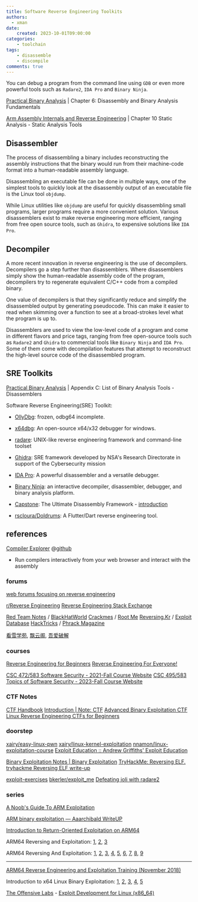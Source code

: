 ```yaml
---
title: Software Reverse Engineering Toolkits
authors:
  - xman
date:
    created: 2023-10-01T09:00:00
categories:
    - toolchain
tags:
    - disassemble
    - discompile
comments: true
---
```


You can debug a program from the command line using `GDB` or even more powerful tools such as `Radare2`, `IDA Pro` and `Binary Ninja`.

<!-- more -->

[Practical Binary Analysis](https://www.amazon.com/Practical-Binary-Analysis-Instrumentation-Disassembly/dp/1593279124) | Chapter 6: Disassembly and Binary Analysis Fundamentals

[Arm Assembly Internals and Reverse Engineering](https://www.amazon.com/Blue-Fox-Assembly-Internals-Analysis/dp/1119745306) | Chapter 10 Static Analysis - Static Analysis Tools

## Disassembler

The process of disassembling a binary includes reconstructing the assembly instructions that the binary would run from their machine-code format into a human-readable assembly language.

Disassembling an executable file can be done in multiple ways, one of the simplest tools to quickly look at the disassembly output of an executable file is the Linux tool `objdump`.

While Linux utilities like `objdump` are useful for quickly disassembling small programs, larger programs require a more convenient solution. Various disassemblers exist to make reverse engineering more efficient, ranging from free open source tools, such as `Ghidra`, to expensive solutions like `IDA Pro`.

## Decompiler

A more recent innovation in reverse engineering is the use of decompilers. Decompilers go a step further than disassemblers. Where disassemblers simply show the human-readable assembly code of the program, decompilers try to regenerate equivalent C/C++ code from a compiled binary.

One value of decompilers is that they significantly reduce and simplify the disassembled output by generating pseudocode. This can make it easier to read when skimming over a function to see at a broad-strokes level what the program is up to.

Disassemblers are used to view the low-level code of a program and come in different flavors and price tags, ranging from free open-source tools such as `Radare2` and `Ghidra` to commercial tools like `Binary Ninja` and `IDA Pro`. Some of them come with decompilation features that attempt to reconstruct the high-level source code of the disassembled program.

## SRE Toolkits

[Practical Binary Analysis](https://www.amazon.com/Practical-Binary-Analysis-Instrumentation-Disassembly/dp/1593279124) | Appendix C: List of Binary Analysis Tools - Disassemblers

Software Reverse Engineering(SRE) Toolkit:

- [OllyDbg](https://www.ollydbg.de/): frozen, odbg64 incomplete.
- [x64dbg](https://x64dbg.com/): An open-source x64/x32 debugger for windows.

- [radare](https://www.radare.org/n/): UNIX-like reverse engineering framework and command-line toolset
- [Ghidra](https://ghidra-sre.org/): SRE framework developed by NSA's Research Directorate in support of the Cybersecurity mission

- [IDA Pro](https://hex-rays.com/ida-pro/): A powerful disassembler and a versatile debugger.
- [Binary Ninja](https://binary.ninja/): an interactive decompiler, disassembler, debugger, and binary analysis platform.

- [Capstone](https://www.capstone-engine.org/): The Ultimate Disassembly Framework - [introduction](https://www.blackhat.com/docs/us-14/materials/us-14-NguyenAnh-Capstone-Next-Generation-Disassembly-Framework.pdf)
- [rscloura/Doldrums](https://github.com/rscloura/Doldrums): A Flutter/Dart reverse engineering tool.

## references

[Compiler Explorer](https://gcc.godbolt.org/) @[github](https://github.com/compiler-explorer/compiler-explorer)

- Run compilers interactively from your web browser and interact with the assembly

### forums

[web forums focusing on reverse engineering](https://www.quora.com/What-are-some-popular-web-forums-focusing-on-reverse-engineering)

[r/Reverse Engineering](https://www.reddit.com/r/ReverseEngineering/)
[Reverse Engineering Stack Exchange](https://reverseengineering.stackexchange.com/)

[Red Team Notes](https://www.ired.team/) / [BlackHatWorld](https://www.blackhatworld.com/tags/reverse-engineering/)
[Crackmes](https://crackmes.one/) / [Root Me](https://www.root-me.org/?lang=en)
[Reversing.Kr](http://reversing.kr/) / [Exploit Database](https://www.exploit-db.com/)
[HackTricks](https://book.hacktricks.xyz/) / [Phrack Magazine](http://phrack.org/issues/1/1.html)

[看雪学苑](https://www.kanxue.com/), [飘云阁](https://www.chinapyg.com/), [吾爱破解](https://www.52pojie.cn/)

### courses

[Reverse Engineering for Beginners](https://beginners.re/)
[Reverse Engineering For Everyone!](https://0xinfection.github.io/reversing/)

[CSC 472/583 Software Security - 2021-Fall Course Website](https://www.cs.wcupa.edu/schen/ss2021/)
[CSC 495/583 Topics of Software Security - 2023-Fall Course Website](https://www.cs.wcupa.edu/schen/ss2023/)

### CTF Notes

[CTF Handbook](https://ctf101.org/)
[Introduction | Note: CTF](https://fareedfauzi.gitbook.io/ctf-playbook)
[Advanced Binary Exploitation CTF](https://reverseengineering.stackexchange.com/questions/26764/advanced-binary-exploitation-ctf)
[Linux Reverse Engineering CTFs for Beginners](https://osandamalith.com/2019/02/11/linux-reverse-engineering-ctfs-for-beginners/)

### doorstep

[xairy/easy-linux-pwn](https://github.com/xairy/easy-linux-pwn)
[xairy/linux-kernel-exploitation](https://github.com/xairy/linux-kernel-exploitation)
[nnamon/linux-exploitation-course](https://github.com/nnamon/linux-exploitation-course)
[Exploit Education :: Andrew Griffiths' Exploit Education](https://exploit.education/)

[Binary Exploitation Notes | Binary Exploitation](https://ir0nstone.gitbook.io/notes)
[TryHackMe: Reversing ELF. tryhackme Reversing ELF write-up](https://medium.com/@xiosec/tryhackme-reversing-elf-60ab96969e41)

[exploit-exercises](https://exploit-exercises.com/)
[bkerler/exploit_me](https://github.com/bkerler/exploit_me)
[Defeating ioli with radare2](https://dustri.org/b/defeating-ioli-with-radare2.html)

### series

[A Noob's Guide To ARM Exploitation](https://ad2001.gitbook.io/a-noobs-guide-to-arm-exploitation)

[ARM binary exploitation — Aaarchibald WriteUP](https://medium.com/@chackal/arm-binary-exploitation-aaarchibald-writeup-dd4ae9cd8370)

[Introduction to Return-Oriented Exploitation on ARM64](https://www.slideshare.net/slideshow/introduction-to-returnoriented-exploitation-on-arm64-billy-ellis/110144234)

ARM64 Reversing and Exploitation: [1](https://highaltitudehacks.com/2020/09/05/arm64-reversing-and-exploitation-part-1-arm-instruction-set-heap-overflow.html), [2](https://highaltitudehacks.com/2020/09/06/arm64-reversing-and-exploitation-part-2-use-after-free.html), [3](https://highaltitudehacks.com/2020/09/06/arm64-reversing-and-exploitation-part-3-a-simple-rop-chain.html)

ARM64 Reversing And Exploitation: [1](https://8ksec.io/arm64-reversing-and-exploitation-part-1-arm-instruction-set-simple-heap-overflow/), [2](https://8ksec.io/arm64-reversing-and-exploitation-part-2-use-after-free/), [3](https://8ksec.io/arm64-reversing-and-exploitation-part-3-a-simple-rop-chain/), [4](https://8ksec.io/arm64-reversing-and-exploitation-part-4-using-mprotect-to-bypass-nx-protection-8ksec-blogs/), [5](https://8ksec.io/arm64-reversing-and-exploitation-part-5-writing-shellcode-8ksec-blogs/), [6](https://8ksec.io/arm64-reversing-and-exploitation-part-6-exploiting-an-uninitialized-stack-variable-vulnerability/), [7](https://8ksec.io/arm64-reversing-and-exploitation-part-7-bypassing-aslr-and-nx/), [8](https://8ksec.io/arm64-reversing-and-exploitation-part-8-exploiting-an-integer-overflow-vulnerability/), [9](https://8ksec.io/arm64-reversing-and-exploitation-part-9-exploiting-an-off-by-one-overflow-vulnerability/)

---

[ARM64 Reverse Engineering and Exploitation Training (November 2018)](http://antid0te-sg.com/blog/18-11-12-arm64-reverse-engineering-exploitation-singapore.html)

Introduction to x64 Linux Binary Exploitation: [1](https://valsamaras.medium.com/introduction-to-x64-linux-binary-exploitation-part-1-14ad4a27aeef), [2](https://valsamaras.medium.com/introduction-to-x64-binary-exploitation-part-2-return-into-libc-c325017f465), [3](https://valsamaras.medium.com/introduction-to-x64-linux-binary-exploitation-part-3-rop-chains-3cdcf17e8826), [4](https://valsamaras.medium.com/introduction-to-x64-linux-binary-exploitation-part-4-stack-canaries-e9b6dd2c3127), [5](https://valsamaras.medium.com/introduction-to-x64-linux-binary-exploitation-part-5-aslr-394d0dc8e4fb)

[The Offensive Labs](https://www.theoffensivelabs.com/) - [Exploit Development for Linux (x86_64)](https://www.theoffensivelabs.com/courses/1189391/lectures/25930693)
